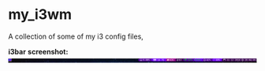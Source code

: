 # my_i3wm
A collection of some of my i3 config files,

__i3bar__ __screenshot:__
![Screenshot](bar.png)
